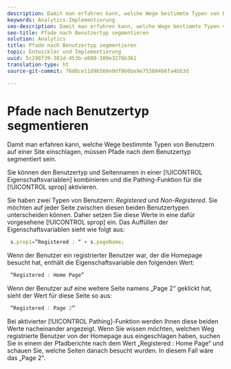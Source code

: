 ```yaml
---
description: Damit man erfahren kann, welche Wege bestimmte Typen von Benutzern auf einer Site einschlagen, müssen Pfade nach dem Benutzertyp segmentiert sein.
keywords: Analytics-Implementierung
seo-description: Damit man erfahren kann, welche Wege bestimmte Typen von Benutzern auf einer Site einschlagen, müssen Pfade nach dem Benutzertyp segmentiert sein.
seo-title: Pfade nach Benutzertyp segmentieren
solution: Analytics
title: Pfade nach Benutzertyp segmentieren
topic: Entwickler und Implementierung
uuid: 5c298f39-381d-453b-a608-109e3276b361
translation-type: ht
source-git-commit: 76d0ce11d9b560e0df866be9e753804b6fa4bb3d

---
```



# Pfade nach Benutzertyp segmentieren

Damit man erfahren kann, welche Wege bestimmte Typen von Benutzern auf einer Site einschlagen, müssen Pfade nach dem Benutzertyp segmentiert sein.

Sie können den Benutzertyp und Seitennamen in einer [!UICONTROL Eigenschaftsvariablen] kombinieren und die Pathing-Funktion für die [!UICONTROL sprop] aktivieren.

Sie haben zwei Typen von Benutzern: _Registered_ und _Non-Registered_. Sie möchten auf jeder Seite zwischen diesen beiden Benutzertypen unterscheiden können. Daher setzen Sie diese Werte in eine dafür vorgesehene [!UICONTROL sprop] ein. Das Auffüllen der Eigenschaftsvariablen sieht wie folgt aus:

```js
 s.prop1=”Registered : “ + s.pageName;
```

Wenn der Benutzer ein registrierter Benutzer war, der die Homepage besucht hat, enthält die Eigenschaftsvariable den folgenden Wert:

```js
 “Registered : Home Page”
```

Wenn der Benutzer auf eine weitere Seite namens „Page 2“ geklickt hat, sieht der Wert für diese Seite so aus:

```js
 “Registered : Page 2”
```

Bei aktivierter [!UICONTROL Pathing]-Funktion werden Ihnen diese beiden Werte nacheinander angezeigt. Wenn Sie wissen möchten, welchen Weg registrierte Benutzer von der Homepage aus eingeschlagen haben, suchen Sie in einem der Pfadberichte nach dem Wert „Registered : Home Page“ und schauen Sie, welche Seiten danach besucht wurden. In diesem Fall wäre das „Page 2“.

